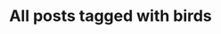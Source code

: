 ---
layout: tag
title: "All posts tagged with birds"
permalink: /weblog/tags/birds/
taxonomy: birds
---